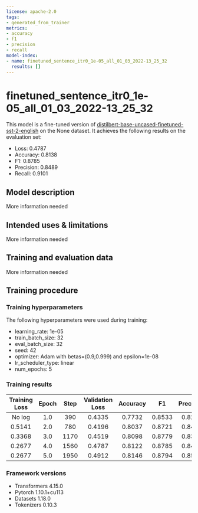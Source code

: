 ```yaml
---
license: apache-2.0
tags:
- generated_from_trainer
metrics:
- accuracy
- f1
- precision
- recall
model-index:
- name: finetuned_sentence_itr0_1e-05_all_01_03_2022-13_25_32
  results: []
---
```


<!-- This model card has been generated automatically according to the information the Trainer had access to. You
should probably proofread and complete it, then remove this comment. -->

# finetuned_sentence_itr0_1e-05_all_01_03_2022-13_25_32

This model is a fine-tuned version of [distilbert-base-uncased-finetuned-sst-2-english](https://huggingface.co/distilbert-base-uncased-finetuned-sst-2-english) on the None dataset.
It achieves the following results on the evaluation set:
- Loss: 0.4787
- Accuracy: 0.8138
- F1: 0.8785
- Precision: 0.8489
- Recall: 0.9101

## Model description

More information needed

## Intended uses & limitations

More information needed

## Training and evaluation data

More information needed

## Training procedure

### Training hyperparameters

The following hyperparameters were used during training:
- learning_rate: 1e-05
- train_batch_size: 32
- eval_batch_size: 32
- seed: 42
- optimizer: Adam with betas=(0.9,0.999) and epsilon=1e-08
- lr_scheduler_type: linear
- num_epochs: 5

### Training results

| Training Loss | Epoch | Step | Validation Loss | Accuracy | F1     | Precision | Recall |
|:-------------:|:-----:|:----:|:---------------:|:--------:|:------:|:---------:|:------:|
| No log        | 1.0   | 390  | 0.4335          | 0.7732   | 0.8533 | 0.8209    | 0.8883 |
| 0.5141        | 2.0   | 780  | 0.4196          | 0.8037   | 0.8721 | 0.8446    | 0.9015 |
| 0.3368        | 3.0   | 1170 | 0.4519          | 0.8098   | 0.8779 | 0.8386    | 0.9212 |
| 0.2677        | 4.0   | 1560 | 0.4787          | 0.8122   | 0.8785 | 0.8452    | 0.9146 |
| 0.2677        | 5.0   | 1950 | 0.4912          | 0.8146   | 0.8794 | 0.8510    | 0.9097 |


### Framework versions

- Transformers 4.15.0
- Pytorch 1.10.1+cu113
- Datasets 1.18.0
- Tokenizers 0.10.3
